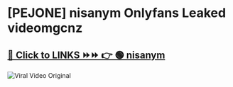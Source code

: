 
 # [PEJONE] nisanym Onlyfans Leaked videomgcnz

## <h2><a href="https://clipsfans.com/nisanym&ref=git">🔗 Click to LINKS ⏩⏩ 👉 🟢 nisanym </a></h2>

<a href="https://clipsfans.com/nisanym&ref=git" rel="nofollow" data-target="animated-image.originalLink"><img src="https://i.ibb.co.com/xMMVF88/686577567.gif" alt="Viral Video Original" style="max-width: 100%; display: inline-block;" data-target="animated-image.originalImage"></a>

